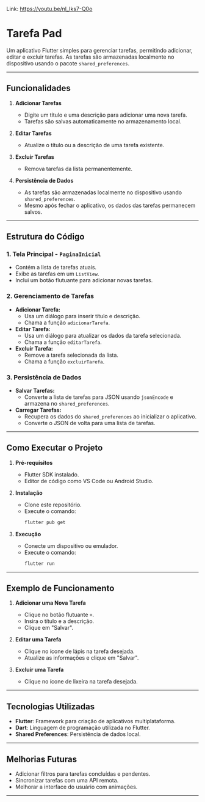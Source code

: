 Link: https://youtu.be/nl_Iks7-Q0o


# **Tarefa Pad**

Um aplicativo Flutter simples para gerenciar tarefas, permitindo adicionar, editar e excluir tarefas. As tarefas são armazenadas localmente no dispositivo usando o pacote `shared_preferences`.

---

## **Funcionalidades**

1. **Adicionar Tarefas**
   - Digite um título e uma descrição para adicionar uma nova tarefa.
   - Tarefas são salvas automaticamente no armazenamento local.

2. **Editar Tarefas**
   - Atualize o título ou a descrição de uma tarefa existente.

3. **Excluir Tarefas**
   - Remova tarefas da lista permanentemente.

4. **Persistência de Dados**
   - As tarefas são armazenadas localmente no dispositivo usando `shared_preferences`.
   - Mesmo após fechar o aplicativo, os dados das tarefas permanecem salvos.

---

## **Estrutura do Código**

### **1. Tela Principal - `PaginaInicial`**
- Contém a lista de tarefas atuais.
- Exibe as tarefas em um `ListView`.
- Inclui um botão flutuante para adicionar novas tarefas.

### **2. Gerenciamento de Tarefas**
- **Adicionar Tarefa:** 
  - Usa um diálogo para inserir título e descrição.
  - Chama a função `adicionarTarefa`.
- **Editar Tarefa:**
  - Usa um diálogo para atualizar os dados da tarefa selecionada.
  - Chama a função `editarTarefa`.
- **Excluir Tarefa:**
  - Remove a tarefa selecionada da lista.
  - Chama a função `excluirTarefa`.

### **3. Persistência de Dados**
- **Salvar Tarefas:** 
  - Converte a lista de tarefas para JSON usando `jsonEncode` e armazena no `shared_preferences`.
- **Carregar Tarefas:**
  - Recupera os dados do `shared_preferences` ao inicializar o aplicativo.
  - Converte o JSON de volta para uma lista de tarefas.

---

## **Como Executar o Projeto**

1. **Pré-requisitos**
   - Flutter SDK instalado.
   - Editor de código como VS Code ou Android Studio.

2. **Instalação**
   - Clone este repositório.
   - Execute o comando:
     ```bash
     flutter pub get
     ```

3. **Execução**
   - Conecte um dispositivo ou emulador.
   - Execute o comando:
     ```bash
     flutter run
     ```

---

## **Exemplo de Funcionamento**

1. **Adicionar uma Nova Tarefa**
   - Clique no botão flutuante `+`.
   - Insira o título e a descrição.
   - Clique em "Salvar".

2. **Editar uma Tarefa**
   - Clique no ícone de lápis na tarefa desejada.
   - Atualize as informações e clique em "Salvar".

3. **Excluir uma Tarefa**
   - Clique no ícone de lixeira na tarefa desejada.

---

## **Tecnologias Utilizadas**

- **Flutter**: Framework para criação de aplicativos multiplataforma.
- **Dart**: Linguagem de programação utilizada no Flutter.
- **Shared Preferences**: Persistência de dados local.

---

## **Melhorias Futuras**

- Adicionar filtros para tarefas concluídas e pendentes.
- Sincronizar tarefas com uma API remota.
- Melhorar a interface do usuário com animações.

---
